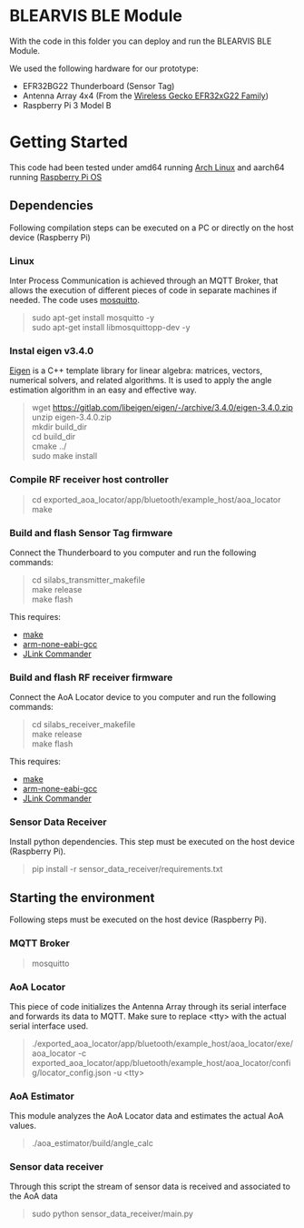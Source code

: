 # BLEARVIS BLE Module

With the code in this folder you can deploy and run the BLEARVIS BLE Module. 

We used the following hardware for our prototype:
- EFR32BG22 Thunderboard (Sensor Tag)
- Antenna Array 4x4 (From the [Wireless Gecko EFR32xG22 Family](https://www.silabs.com/wireless/gecko-series-2/efr32xg22))
- Raspberry Pi 3 Model B

# Getting Started
This code had been tested under amd64 running [Arch Linux](https://archlinux.org/) and aarch64 running [Raspberry Pi OS](https://www.raspberrypi.com/software/)

## Dependencies

Following compilation steps can be executed on a PC or directly on the host device (Raspberry Pi)

### Linux
Inter Process Communication is achieved through an MQTT Broker, that allows the execution of different pieces of code in separate machines if needed.
The code uses [mosquitto](https://mosquitto.org/).

> sudo apt-get install mosquitto -y  
> sudo apt-get install libmosquittopp-dev -y

### Instal eigen v3.4.0
[Eigen](https://eigen.tuxfamily.org/index.php?title=Main_Page) is a C++ template library for linear algebra: matrices, vectors, numerical solvers, and related algorithms. It is used to apply the angle estimation algorithm in an easy and effective way.

> wget https://gitlab.com/libeigen/eigen/-/archive/3.4.0/eigen-3.4.0.zip  
> unzip eigen-3.4.0.zip  
> mkdir build_dir  
> cd build_dir   
> cmake ../  
> sudo make install  

### Compile RF receiver host controller

> cd exported_aoa_locator/app/bluetooth/example_host/aoa_locator  
> make

### Build and flash Sensor Tag firmware
Connect the Thunderboard to you computer and run the following commands: 

> cd silabs_transmitter_makefile  
> make release  
> make flash

This requires:
- [make](https://www.gnu.org/software/make/)
- [arm-none-eabi-gcc](https://developer.arm.com/downloads/-/gnu-rm)
- [JLink Commander](https://www.segger.com/products/debug-probes/j-link/tools/j-link-software/#j-link-commander)

### Build and flash RF receiver firmware
Connect the AoA Locator device to you computer and run the following commands: 

> cd silabs_receiver_makefile  
> make release  
> make flash

This requires:
- [make](https://www.gnu.org/software/make/)
- [arm-none-eabi-gcc](https://developer.arm.com/downloads/-/gnu-rm)
- [JLink Commander](https://www.segger.com/products/debug-probes/j-link/tools/j-link-software/#j-link-commander)

### Sensor Data Receiver
Install python dependencies.
This step must be executed on the host device (Raspberry Pi).

> pip install -r sensor_data_receiver/requirements.txt

## Starting the environment
Following steps must be executed on the host device (Raspberry Pi).

### MQTT Broker

> mosquitto

### AoA Locator
This piece of code initializes the Antenna Array through its serial interface and forwards its data to MQTT. Make sure to replace \<tty\> with the actual serial interface used.

> ./exported_aoa_locator/app/bluetooth/example_host/aoa_locator/exe/aoa_locator -c exported_aoa_locator/app/bluetooth/example_host/aoa_locator/config/locator_config.json -u \<tty\>

### AoA Estimator
This module analyzes the AoA Locator data and estimates the actual AoA values.

> ./aoa_estimator/build/angle_calc

### Sensor data receiver
Through this script the stream of sensor data is received and associated to the AoA data

> sudo python sensor_data_receiver/main.py
